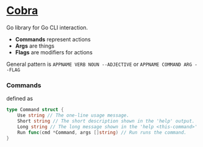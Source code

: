 # [Cobra](https://github.com/spf13/cobra)
Go library for Go CLI interaction. 
- **Commands** represent actions
- **Args** are things
- **Flags** are modifiers for actions

General pattern is `APPNAME VERB NOUN --ADJECTIVE` or `APPNAME COMMAND ARG --FLAG`

### Commands
defined as 
```go
type Command struct {
    Use string // The one-line usage message.
    Short string // The short description shown in the 'help' output.
    Long string // The long message shown in the 'help <this-command>' output.
    Run func(cmd *Command, args []string) // Run runs the command.
}
```

